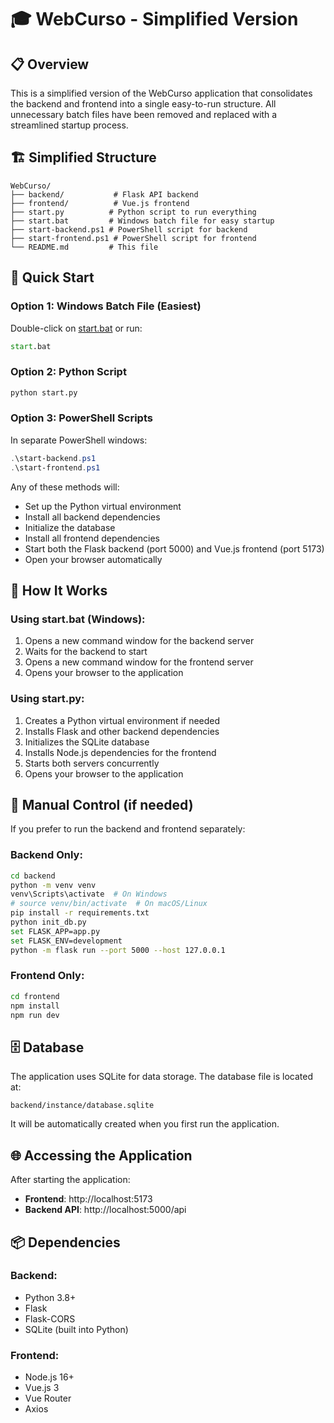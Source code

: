 # 🎓 WebCurso - Simplified Version

## 📋 Overview

This is a simplified version of the WebCurso application that consolidates the backend and frontend into a single easy-to-run structure. All unnecessary batch files have been removed and replaced with a streamlined startup process.

## 🏗️ Simplified Structure

```
WebCurso/
├── backend/           # Flask API backend
├── frontend/          # Vue.js frontend
├── start.py          # Python script to run everything
├── start.bat         # Windows batch file for easy startup
├── start-backend.ps1 # PowerShell script for backend
├── start-frontend.ps1 # PowerShell script for frontend
└── README.md         # This file
```

## 🚀 Quick Start

### Option 1: Windows Batch File (Easiest)
Double-click on [start.bat](file:///C:/Dev/WebCurso/start.bat) or run:
```cmd
start.bat
```

### Option 2: Python Script
```bash
python start.py
```

### Option 3: PowerShell Scripts
In separate PowerShell windows:
```powershell
.\start-backend.ps1
.\start-frontend.ps1
```

Any of these methods will:
- Set up the Python virtual environment
- Install all backend dependencies
- Initialize the database
- Install all frontend dependencies
- Start both the Flask backend (port 5000) and Vue.js frontend (port 5173)
- Open your browser automatically

## 🧠 How It Works

### Using start.bat (Windows):
1. Opens a new command window for the backend server
2. Waits for the backend to start
3. Opens a new command window for the frontend server
4. Opens your browser to the application

### Using start.py:
1. Creates a Python virtual environment if needed
2. Installs Flask and other backend dependencies
3. Initializes the SQLite database
4. Installs Node.js dependencies for the frontend
5. Starts both servers concurrently
6. Opens your browser to the application

## 🔧 Manual Control (if needed)

If you prefer to run the backend and frontend separately:

### Backend Only:
```bash
cd backend
python -m venv venv
venv\Scripts\activate  # On Windows
# source venv/bin/activate  # On macOS/Linux
pip install -r requirements.txt
python init_db.py
set FLASK_APP=app.py
set FLASK_ENV=development
python -m flask run --port 5000 --host 127.0.0.1
```

### Frontend Only:
```bash
cd frontend
npm install
npm run dev
```

## 🗄️ Database

The application uses SQLite for data storage. The database file is located at:
```
backend/instance/database.sqlite
```

It will be automatically created when you first run the application.

## 🌐 Accessing the Application

After starting the application:
- **Frontend**: http://localhost:5173
- **Backend API**: http://localhost:5000/api

## 📦 Dependencies

### Backend:
- Python 3.8+
- Flask
- Flask-CORS
- SQLite (built into Python)

### Frontend:
- Node.js 16+
- Vue.js 3
- Vue Router
- Axios